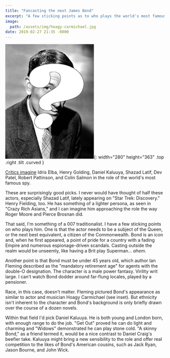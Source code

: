 ```yaml
---
title: "Fancasting the next James Bond"
excerpt: "A few sticking points as to who plays the world's most famous spy."
image:
  path: /assets/img/hoagy-carmichael.jpg
date: 2019-02-27 21:35 -0800
---
```


![Hoagy Carmichael](/assets/img/hoagy-carmichael-280x363.png){: width="280" height="363" .top .right .tilt .curved }

[Critics imagine](https://www.indiewire.com/2019/02/actors-next-james-bond-dev-patel-idris-elba-henry-golding-1202047287/) Idris Elba, Henry Golding, Daniel Kaluuya, Shazad Latif, Dev Patel, Robert Pattinson, and Colin Salmon in the role of the world's most famous spy.

These are surprisingly good picks. I never would have thought of half these actors, especially Shazad Latif, lately appearing on "Star Trek: Discovery." Henry Fielding, too. He has something of a lighter persona, as seen in "Crazy Rich Asians," and I can imagine him approaching the role the way Roger Moore and Pierce Brosnan did.

That said, I'm something of a 007 traditionalist. I have a few sticking points on who plays him. One is that the actor needs to be a subject of the Queen, or the next best equivalent, a citizen of the Commonwealth. Bond is an icon and, when he first appeared, a point of pride for a country with a fading Empire and numerous espionage-driven scandals. Casting outside the realm would be unseemly, like having a Brit play Superman... _ahem_.

Another point is that Bond must be under 45 years old, which author Ian Fleming described as the "mandatory retirement age" for agents with the double-O designation. The character is a male power fantasy. Virility writ large. I can't watch Bond dodder around far-flung locales, played by a pensioner.

Race, in this case, doesn't matter. Fleming pictured Bond's appearance as similar to actor and musician Hoagy Carmichael (see inset). But ethnicity isn't inherent to the character and Bond's background is only briefly drawn over the course of a dozen novels.

Within that field I'd pick Daniel Kaluuya. He is both young and London born, with enough range to do the job. "Get Out" proved he can do light and charming and "Widows" demonstrated he can play stone cold. "A skinny Bond," as a friend termed it, would be a nice contrast to Daniel Craig's beefier take. Kaluuya might bring a new sensibility to the role and offer real competition to the likes of Bond's American cousins, such as Jack Ryan, Jason Bourne, and John Wick.
